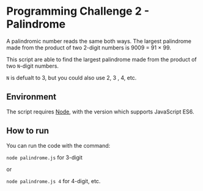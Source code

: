 # Programming Challenge 2 - Palindrome

A palindromic number reads the same both ways. The largest palindrome made from the product of two 2-digit numbers is 9009 = 91 × 99.

This script are able to find the largest palindrome made from the product of two `N`-digit numbers.

`N` is defualt to 3, but you could also use 2, 3 , 4, etc.



## Environment
The script requires [Node](https://nodejs.org/en/),
with the version which supports JavaScript ES6.

## How to run
You can run the code with the command:

`node palindrome.js` for 3-digit

or 

`node palindrome.js 4` for 4-digit, etc.
